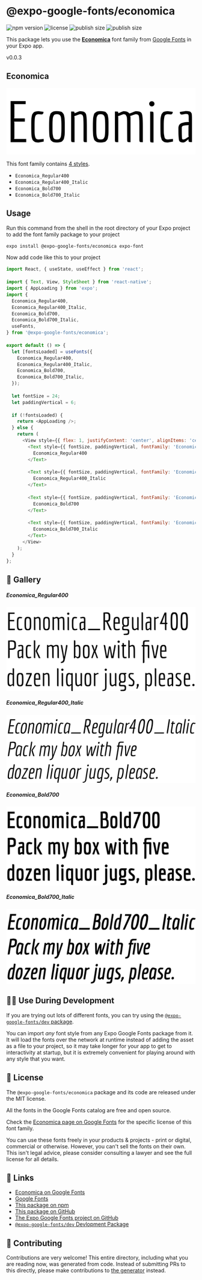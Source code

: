 # @expo-google-fonts/economica

![npm version](https://flat.badgen.net/npm/v/@expo-google-fonts/economica)
![license](https://flat.badgen.net/github/license/expo/google-fonts)
![publish size](https://flat.badgen.net/packagephobia/install/@expo-google-fonts/economica)
![publish size](https://flat.badgen.net/packagephobia/publish/@expo-google-fonts/economica)

This package lets you use the [**Economica**](https://fonts.google.com/specimen/Economica) font family from [Google Fonts](https://fonts.google.com/) in your Expo app.

v0.0.3

## Economica

![Economica](./font-family.png)

This font family contains [4 styles](#-gallery).

- `Economica_Regular400`
- `Economica_Regular400_Italic`
- `Economica_Bold700`
- `Economica_Bold700_Italic`

## Usage

Run this command from the shell in the root directory of your Expo project to add the font family package to your project
```sh
expo install @expo-google-fonts/economica expo-font
```

Now add code like this to your project
```js
import React, { useState, useEffect } from 'react';

import { Text, View, StyleSheet } from 'react-native';
import { AppLoading } from 'expo';
import {
  Economica_Regular400,
  Economica_Regular400_Italic,
  Economica_Bold700,
  Economica_Bold700_Italic,
  useFonts,
} from '@expo-google-fonts/economica';

export default () => {
  let [fontsLoaded] = useFonts({
    Economica_Regular400,
    Economica_Regular400_Italic,
    Economica_Bold700,
    Economica_Bold700_Italic,
  });

  let fontSize = 24;
  let paddingVertical = 6;

  if (!fontsLoaded) {
    return <AppLoading />;
  } else {
    return (
      <View style={{ flex: 1, justifyContent: 'center', alignItems: 'center' }}>
        <Text style={{ fontSize, paddingVertical, fontFamily: 'Economica_Regular400' }}>
          Economica_Regular400
        </Text>

        <Text style={{ fontSize, paddingVertical, fontFamily: 'Economica_Regular400_Italic' }}>
          Economica_Regular400_Italic
        </Text>

        <Text style={{ fontSize, paddingVertical, fontFamily: 'Economica_Bold700' }}>
          Economica_Bold700
        </Text>

        <Text style={{ fontSize, paddingVertical, fontFamily: 'Economica_Bold700_Italic' }}>
          Economica_Bold700_Italic
        </Text>
      </View>
    );
  }
};

```

## 🔡 Gallery

##### Economica_Regular400
![Economica_Regular400](./73b7c6770eb6ca35b71cc345a389203c788cc27aac43302793865dc33771dcd9.ttf.png)

##### Economica_Regular400_Italic
![Economica_Regular400_Italic](./ce63d04fe7b161c08efa83fba9b4d096be6f6390a294e904e16f2d7eecc90820.ttf.png)

##### Economica_Bold700
![Economica_Bold700](./2886009c049eeeb1a75ea749115fbfece59efeb95fcaf29b5f8a82a8c680ab99.ttf.png)

##### Economica_Bold700_Italic
![Economica_Bold700_Italic](./d8f54eb9ef53335c26d3f638df8a0bcbdd291dff65990970ea5cd5a2529dfd91.ttf.png)


## 👩‍💻 Use During Development

If you are trying out lots of different fonts, you can try using the [`@expo-google-fonts/dev` package](https://github.com/expo/google-fonts/tree/master/font-packages/dev#readme).

You can import *any* font style from any Expo Google Fonts package from it. It will load the fonts
over the network at runtime instead of adding the asset as a file to your project, so it may take longer
for your app to get to interactivity at startup, but it is extremely convenient
for playing around with any style that you want.

## 📖 License

The `@expo-google-fonts/economica` package and its code are released under the MIT license.

All the fonts in the Google Fonts catalog are free and open source.

Check the [Economica page on Google Fonts](https://fonts.google.com/specimen/Economica) for the specific license of this font family.

You can use these fonts freely in your products & projects - print or digital, commercial or otherwise. However, you can't sell the fonts on their own. This isn't legal advice, please consider consulting a lawyer and see the full license for all details.

## 🔗 Links

- [Economica on Google Fonts](https://fonts.google.com/specimen/Economica)
- [Google Fonts](https://fonts.google.com/)
- [This package on npm](https://www.npmjs.com/package/@expo-google-fonts/economica)
- [This package on GitHub](https://github.com/expo/google-fonts/tree/master/font-packages/economica)
- [The Expo Google Fonts project on GitHub](https://github.com/expo/google-fonts)
- [`@expo-google-fonts/dev` Devlopment Package](https://github.com/expo/google-fonts/tree/master/font-packages/dev)


## 🤝 Contributing

Contributions are very welcome! This entire directory, including what you are reading now, was generated from code. Instead of submitting PRs to this directly, please make contributions to [the generator](https://github.com/expo/google-fonts/tree/master/packages/generator) instead.
